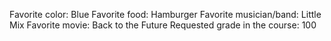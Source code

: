 Favorite color: Blue
Favorite food: Hamburger
Favorite musician/band: Little Mix
Favorite movie: Back to the Future
Requested grade in the course: 100
